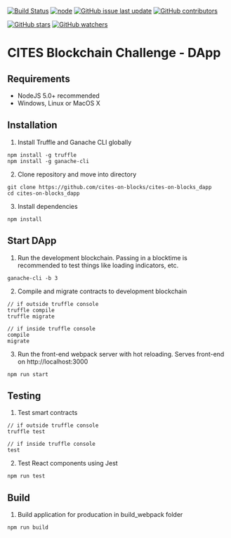 [![Build Status](https://travis-ci.com/cites-on-blocks/cites-on-blocks_dapp.svg?token=RsXo6vditpwRYRHp6iog&branch=develop)](https://travis-ci.com/cites-on-blocks/cites-on-blocks_dapp)
[![node](https://img.shields.io/node/v/passport.svg)](https://github.com/cites-on-blocks/cites-on-blocks_dapp)
[![GitHub issue last update](https://img.shields.io/github/issues/detail/last-update/badges/shields/979.svg)](https://github.com/cites-on-blocks/cites-on-blocks_dapp)
[![GitHub contributors](https://img.shields.io/github/contributors/cdnjs/cdnjs.svg)](https://github.com/cites-on-blocks/cites-on-blocks_dapp)

[![GitHub stars](https://img.shields.io/github/stars/badges/shields.svg?style=social&label=Stars)](https://github.com/cites-on-blocks/cites-on-blocks_dapp)
[![GitHub watchers](https://img.shields.io/github/watchers/badges/shields.svg?style=social&label=Watch)](https://github.com/cites-on-blocks/cites-on-blocks_dapp)

# CITES Blockchain Challenge - DApp
## Requirements
- NodeJS 5.0+ recommended
- Windows, Linux or MacOS X
## Installation
1. Install Truffle and Ganache CLI globally
```
npm install -g truffle
npm install -g ganache-cli
```
2. Clone repository and move into directory
```
git clone https://github.com/cites-on-blocks/cites-on-blocks_dapp
cd cites-on-blocks_dapp
```
3. Install dependencies
```
npm install
```
## Start DApp
1. Run the development blockchain. Passing in a blocktime is recommended to test things like loading indicators, etc.
```
ganache-cli -b 3
```
2. Compile and migrate contracts to development blockchain
```
// if outside truffle console
truffle compile
truffle migrate

// if inside truffle console
compile
migrate
```
3. Run the front-end webpack server with hot reloading. Serves front-end on http://localhost:3000
```
npm run start
```
## Testing
1. Test smart contracts
```
// if outside truffle console
truffle test

// if inside truffle console
test
```
2. Test React components using Jest
```
npm run test
```
## Build
1. Build application for producation in build_webpack folder
```
npm run build
```
